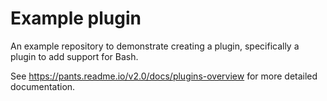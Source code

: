 # Example plugin

An example repository to demonstrate creating a plugin, specifically a plugin to add support for Bash.

See https://pants.readme.io/v2.0/docs/plugins-overview for more detailed documentation.
